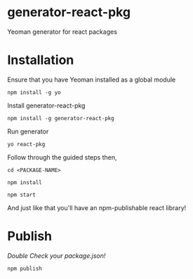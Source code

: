 # generator-react-pkg
Yeoman generator for react packages

# Installation

Ensure that you have Yeoman installed as a global module

`npm install -g yo`

Install generator-react-pkg

`npm install -g generator-react-pkg`

Run generator

`yo react-pkg`

Follow through the guided steps then,

`cd <PACKAGE-NAME>`

`npm install`

`npm start`

And just like that you'll have an npm-publishable react library!

# Publish
_Double Check your package.json!_

`npm publish`